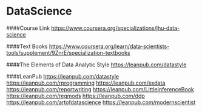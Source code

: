 # DataScience

####Course Link
https://www.coursera.org/specializations/jhu-data-science

####Text Books
https://www.coursera.org/learn/data-scientists-tools/supplement/9ZnrE/specialization-textbooks

####The Elements of Data Analytic Style
https://leanpub.com/datastyle

####LeanPub
https://leanpub.com/datastyle
https://leanpub.com/rprogramming
https://leanpub.com/exdata
https://leanpub.com/reportwriting
https://leanpub.com/LittleInferenceBook
https://leanpub.com/regmods
https://leanpub.com/ddp
https://leanpub.com/artofdatascience
https://leanpub.com/modernscientist
